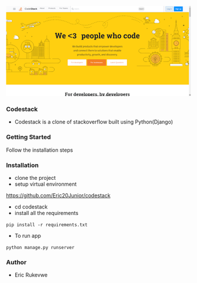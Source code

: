 ![screenshot](./static/codestack.png)

### Codestack

- Codestack is a clone of stackoverflow built using Python(Django)

### Getting Started
Follow the installation steps

### Installation
- clone the project
- setup virtual environment

https://github.com/Eric20Junior/codestack

- cd codestack
- install all the requirements

`pip install -r requirements.txt`

- To run app

`python manage.py runserver`

### Author

- Eric Rukevwe
